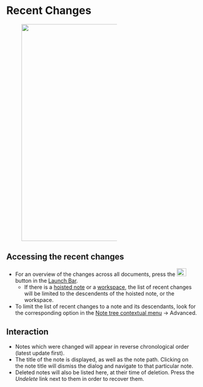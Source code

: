 # Recent Changes
<figure class="image image-style-align-center image_resized" style="width:50%;"><img style="aspect-ratio:988/572;" src="1_Recent Changes_image.png" width="988" height="572"></figure>

## Accessing the recent changes

*   For an overview of the changes across all documents, press the <img src="Recent Changes_image.png" width="25" height="21"> button in the <a class="reference-link" href="Launch%20Bar.md">Launch Bar</a>.
    *   If there is a [hoisted note](../Navigation/Note%20Hoisting.md) or a [workspace](../Navigation/Workspaces.md), the list of recent changes will be limited to the descendents of the hoisted note, or the workspace.
*   To limit the list of recent changes to a note and its descendants, look for the corresponding option in the <a class="reference-link" href="Note%20Tree/Note%20tree%20contextual%20menu.md">Note tree contextual menu</a> → Advanced.

## Interaction

*   Notes which were changed will appear in reverse chronological order (latest update first).
*   The title of the note is displayed, as well as the note path. Clicking on the note title will dismiss the dialog and navigate to that particular note.
*   Deleted notes will also be listed here, at their time of deletion. Press the _Undelete_ link next to them in order to recover them.